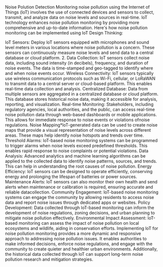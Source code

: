 Noise Polution Detection
Monitoring noise pollution using the Internet of Things (loT) involves the use of connected
devices and sensors to collect, transmit, and analyze data on noise levels and sources in
real-time. loT technology enhances noise pollution monitoring by providing more
comprehensive and up-to-date information. Here's how noise pollution monitoring can be
implemented using loT
Design Thinking:

loT Sensors: Deploy loT sensors equipped with microphones and sound level
meters in various locations where noise pollution is a concern. These sensors can
continuously measure noise levels and send data to a central database or cloud platform.
2. Data Collection: loT sensors collect noise data, including sound intensity (in
decibels), frequency, and duration of noise events. The data is time-stamped and
geo-tagged to identify where and when noise events occur.
Wireless Connectivity: loT sensors typically use wireless communication protocols
such as Wi-Fi, cellular, or LoRaWAN to transmit data to a central server or cloud-based
platform. This enables real-time data collection and analysis.
Centralized Database: Data from multiple sensors are aggregated in a centralized
database or cloud platform. This database stores historical noise data, making it
accessible for analysis, reporting, and visualization.
Real-time Monitoring: Stakeholders, including regulatory agencies, local authorities,
and the public, can access real-time noise pollution data through web-based dashboards
or mobile applications.
This allows for immediate response to noise events or violations ofnoise regulations.
Noise Mapping*loT-generated data can be used to create noise maps that provide a
visual representation of noise levels across different areas. These maps help identify noise
hotspots and trends over time.
Threshold Alarms: loT-based noise monitoring systems can be programmed to
trigger alarms when noise levels exceed predefined thresholds. This enables rapid
response to noise complaints or potential violations.
Data Analysis: Advanced analytics and machine learning algorithms can be applied
to the collected data to identify noise patterns, sources, and trends. This can help in
understanding the root causes of noise pollution.
Energy Efficiency: loT sensors can be designed to operate efficiently, conserving
energy and prolonging the lifespan of batteries or power sources.
Maintenance Alerts: loT sensors can also monitor their own health and send alerts
when maintenance or calibration is required, ensuring accurate and reliable datacollection.
Community Engagement: loT-based noise monitoring systems can engage the
community by allowing residents to access noise data and report noise issues through
dedicated apps or websites.
Policy Development: Data collected through loT-based monitoring can inform the
development of noise regulations, zoning decisions, and urban planning to mitigate noise
pollution effectively.
Environmental Impact Assessment: loT-based monitoring can assess the impact of
noise pollution on local ecosystems and wildlife, aiding in conservation efforts.
Implementing loT for noise pollution monitoring provides a more dynamic and responsive
approach to addressing noise pollution issues. It enables authorities to make informed
decisions, enforce noise regulations, and engage with the community to create quieter and
healthier urban environments. Additionally, the historical data collected through loT can
support long-term noise pollution research and mitigation strategies.
